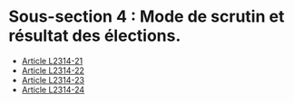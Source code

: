 # Sous-section 4 : Mode de scrutin et résultat des élections.

* [Article L2314-21](./LEGIARTI000006901893.md)
* [Article L2314-22](./LEGIARTI000028699214.md)
* [Article L2314-23](./LEGIARTI000028699192.md)
* [Article L2314-24](./LEGIARTI000031013636.md)
